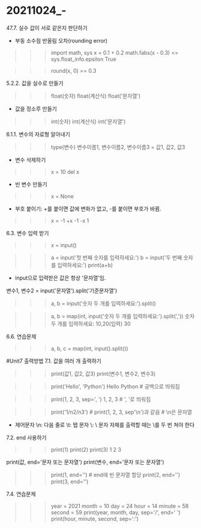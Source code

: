 # 20211024_-

47.7. 실수 값이 서로 같은지 판단하기
  - 부동 소수점 반올림 오차(rounding error)
  
  >>> import math, sys
  >>> x = 0.1 + 0.2
  >>> math.fabs(x - 0.3) <= sys.float_info.epsilon
  True
  
  >>> round(x, 0) == 0.3


5.2.2. 값을 실수로 만들기
  >>> float(숫자)
  >>> float(계산식)
  >>> float('문자열')
  
  * 값을 정소루 만들기
  >>> int(숫자)
  >>> int(계산식)
  >>> int('문자열')
  
  6.1.1. 변수의 자료형 알아내기
  >>> type(변수)
  >>> 변수이름1, 변수이름2, 변수이름3 = 값1, 값2, 값3
  
  * 변수 삭제하기
  >>> x = 10
  >>> del x
  
  * 빈 변수 만들기
  >>> x = None
  
  * 부호 붙이기: +를 붙이면 값에 변화가 없고, -를 붙이면 부호가 바뀜.
  >>> x = -1
  >>> +x
  -1
  >>> -x
  1
  
6.3. 변수 입력 받기
 >>> x = input()
 
 >>> a = input('첫 번째 숫자를 입력하세요:')
 >>> b = input('두 번째 숫자를 입력하세요:')
 >>> print(a+b)
 
 * input으로 입력받은 값은 항상 '문자열'임. 

변수1, 변수2 = input('문자열').split('기준문자열')
>>> a, b = input('숫자 두 개를 입력하세요:').split()

>>> a, b = map(int, input('숫자 두 개를 입력하세요:').split(','))
숫자 두 개를 입력하세요: 10,20(입력)
30

6.6. 연습문제
  >>> a, b, c = map(int, input().split())

#Unit7 출력방법
7.1. 값을 여러 개 출력하기
  >>> print(값1, 값2, 값3)
  >>> print(변수1, 변수2, 변수3)

  >>> print('Hello', 'Python')
  Hello Python  # 공백으로 띄워짐
  
  >>> print(1, 2, 3, sep=', ')
  1, 2, 3       # ', '로 띄워짐
  
  >>> print('1/n2/n3')    # print(1, 2, 3, sep'\n')과 같음 
                          # \n은 문자열
                          
* 제어문자
  \n: 다음 줄로
  \t: 탭 문자
  \\: \ 문자 자체를 출력할 때는 \를 두 번 쳐야 한다

7.2. end 사용하기
  >>> print(1)
  >>> print(2)
  >>> print(3)
  1
  2
  3
  
  print(값, end='문자 또는 문자열')
  print(변수, end='문자 또는 문자열')
  
  >>> print(1, end='')    # end에 빈 문자열 할당
  >>> print(2, end='')
  >>> print(3, end='')

7.4. 연습문제
  >>> year = 2021
  >>> month = 10
  >>> day = 24
  >>> hour = 14
  >>> minute = 58
  >>> second = 59
  >>> print(year, month, day, sep='/', end=' ')
  >>> print(hour, minute, second, sep=':')

  
  

